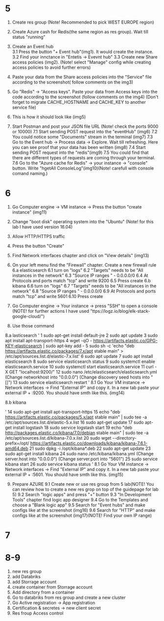 # 5
1. Create res group (Note! Recommended to pick WEST EUROPE region)

2. Create Azure cash for Redis(the same region as res group). Wait till status "running"

3. Create an Event hub  
 3.1 Press the button "+ Event hub"(img1). It would create the instance.
 3.2 Find your innctance in "Entetis -> Evevnt hub" 
 3.3 Create new Share access policies (img2). (Note! select "Manage" config while creating access policies to avoid further errors)

4. Paste your data from the Share access policies into the "Service" file according to the screenshot( follow comments on the img3)

5. Go "Redis" -> "Access keys". Paste your data from Access keys into the code according to the screenshot (follow comments on the img4)
(Don't forget to migrate CACHE_HOSTNAME and CACHE_KEY to another service file)

6. This is how it should look like (img5)

7. Start Postman and post your JSON file URL (Note! check the ports 9000 or 10000)
 7.1 Start sending POST request into the "eventHub" (img6)
 7.2 You could notice some "Documents" stream in the terminal (img7)
 7.3 Go to the Event hub -> Process data -> Explore. Wait till refreshing. Here you can see proof that your data has been written (img8)
 7.4 Start sending POST request into the "redis"(img9)
 7.5 You could find that there are different types of requests are coming through your terminal.
 7.6 Go to the "Azure cache for Redis" -> your instance -> "console" button. Write "hgetAll ConsoleLog"(img10)(Note! carefull with console comand naming.)

# 6
1. Go Computer engine -> VM instance  -> Press the button "create instance" (img11)
2. Change "boot disk" operating system into the "Ubuntu" (Note! for this lab I have used version 16.04)
3. Allow HTTP/HTTPS traffic 
4. Press the button "Create"

5. Find Network interfaces chapter and click on "View details" (img13)
6. On your left menu find the "Firewall" chapter. Create a new firewall rule 
  6.a elasticsearch
 6.1 turn on "logs"
 6.2 "Targets" needs to be "All instances in the network"
 6.3 "Source IP ranges " - 0.0.0.0/0
 6.4 At Protocols and ports match "tcp" and write 9200
 6.5 Press create 
  6.b kibana
 6.6 turn on "logs"
 6.7 "Targets" needs to be "All instances in the network"
 6.8 "Source IP ranges " - 0.0.0.0/0
 6.9 At Protocols and ports match "tcp" and write 5601
 6.10 Press create 
 
 7. Go Computer engine -> Your instance -> press "SSH" to open a console (NOTE! for further actions I have used "ttps://logz.io/blog/elk-stack-google-cloud/")

 8. Use those command 

  8.a lasticsearch
 '
    1  sudo apt-get install default-jre
    2  sudo apt update
    3  sudo apt install apt-transport-https
    4  wget -qO - https://artifacts.elastic.co/GPG-KEY-elasticsearch | sudo apt-key add -
    5  sudo sh -c 'echo "deb https://artifacts.elastic.co/packages/7.x/apt stable main" > /etc/apt/sources.list.d/elastic-7.x.list'
    6  sudo apt update
    7  sudo apt install elasticsearch
    8  sudo service elasticsearch status
    9  sudo systemctl enable elasticsearch.service
   10  sudo systemctl start elasticsearch.service
   11  curl -X GET "localhost:9200/"
   12  sudo nano /etc/elasticsearch/elasticsearch.yml   
   (Change networkhost into "0.0.0.0")
   (Change discovery seed hosts into "[]")
    13  sudo service elasticsearch restart
   '
   8.1 Go Your VM instance -> Network interfaces -> Find "External IP" and copy it. In a new tab paste your external IP + :9200. 
   You should have smth like this. (img14)


   8.b kibana

  '
   14  sudo apt-get install apt-transport-https
   15  echo "deb https://artifacts.elastic.co/packages/5.x/apt stable main" | sudo tee -a /etc/apt/sources.list.d/elastic-5.x.list
   16  sudo apt-get update
   17  sudo apt-get install logstash
   18  sudo service logstash start
   19  echo "deb http://packages.elastic.co/kibana/7.0/debian stable main" | sudo tee -a /etc/apt/sources.list.d/kibana-7.0.x.list
   20  sudo wget --directory-prefix=/opt/ https://artifacts.elastic.co/downloads/kibana/kibana-7.6.1-amd64.deb
   21  sudo dpkg -i /opt/kibana*.deb
   22  sudo apt-get update
   23  sudo apt-get install kibana
   24  sudo nano /etc/kibana/kibana.yml 
   (Change server.host into "0.0.0.0")
   (Change server.port into "5601")
   25  sudo service kibana start
   26  sudo service kibana status
 '
   8.1 Go Your VM instance -> Network interfaces -> Find "External IP" and copy it. In a new tab paste your external IP + :5601. 
   You should have smth like this. (img15)

   9. Prepare AZURE
   9.1 Create new or use res group from 5 lab(NOTE! You can review how to create a new res grop on top of the guidepage for lab 5)
   9.2 Search "logic apps" and press "+" button 
   9.3 "In Development Tools" chapter find logic app designer
   9.4 Go to the Templates and choose a "Blank logic app"
   9.5 Search for "Event hubs" and make configs like at the screenshot (img16)
   9.6 Search for "HTTP" and make configs like at the screenshot (img17)(NOTE! Find your own IP range)

# 7

# 8-9
1. new res group 
2. add Databriks
3. add Storrage account
4. create container from Storrage account
5. Add directory from a container
6. Go to databriks from res group and create a new cluster
7. Go Active registration -> App registration 
8. Certification & secretes -> new client secret
9. Res froup Access control